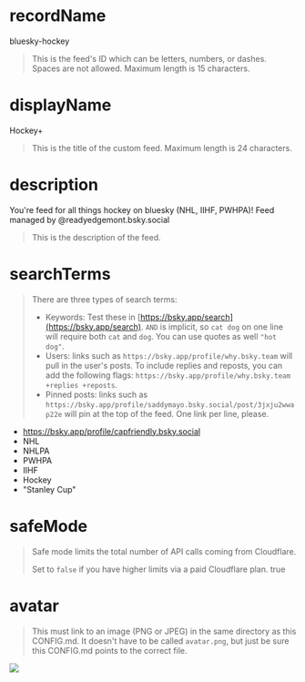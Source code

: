 
# recordName
bluesky-hockey
> This is the feed's ID which can be letters, numbers, or dashes. Spaces are not allowed. Maximum length is 15 characters.

# displayName
Hockey+
> This is the title of the custom feed. Maximum length is 24 characters.

# description
You're feed for all things hockey on bluesky (NHL, IIHF, PWHPA)! Feed managed by @readyedgemont.bsky.social
> This is the description of the feed.


# searchTerms
> There are three types of search terms:
>
> - Keywords: Test these in [https://bsky.app/search](https://bsky.app/search). `AND` is implicit, so `cat dog` on one line will require both `cat` and `dog`. You can use quotes as well `"hot dog"`.
> - Users: links such as `https://bsky.app/profile/why.bsky.team` will pull in the user's posts. To include replies and reposts, you can add the following flags: `https://bsky.app/profile/why.bsky.team +replies +reposts`.
> - Pinned posts: links such as `https://bsky.app/profile/saddymayo.bsky.social/post/3jxju2wwap22e` will pin at the top of the feed. One link per line, please.
- https://bsky.app/profile/capfriendly.bsky.social
- NHL
- NHLPA
- PWHPA
- IIHF
- Hockey
- "Stanley Cup"

# safeMode
> Safe mode limits the total number of API calls coming from Cloudflare.
>
> Set to `false` if you have higher limits via a paid Cloudflare plan.
true

# avatar
> This must link to an image (PNG or JPEG) in the same directory as this CONFIG.md. It doesn't have to be called `avatar.png`, but just be sure this CONFIG.md points to the correct file.

![](avatar.png)
